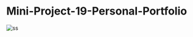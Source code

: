 # Mini-Project-19-Personal-Portfolio

![ss](https://github.com/IshaanGaba/Mini-Project-19-Personal-Portfolio/assets/122689155/c9b13cf5-9d0d-4de2-a2ad-3a4809c8e05a)
